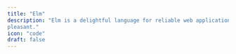 ```yaml
---
title: "Elm"
description: "Elm is a delightful language for reliable web applications. It compiles to JavaScript, but it's much more than just a language; it's a framework for making web development more robust and
pleasant."
icon: "code"
draft: false
---
```


